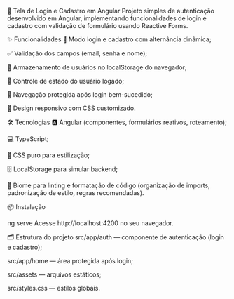 🚪 Tela de Login e Cadastro em Angular
Projeto simples de autenticação desenvolvido em Angular, implementando funcionalidades de login e cadastro com validação de formulário usando Reactive Forms.

✨ Funcionalidades
🔄 Modo login e cadastro com alternância dinâmica;

✅ Validação dos campos (email, senha e nome);

💾 Armazenamento de usuários no localStorage do navegador;

🔐 Controle de estado do usuário logado;

🚀 Navegação protegida após login bem-sucedido;

🎨 Design responsivo com CSS customizado.

🛠️ Tecnologias
🅰️ Angular (componentes, formulários reativos, roteamento);

💻 TypeScript;

🎨 CSS puro para estilização;

🗄️ LocalStorage para simular backend;

🦾 Biome para linting e formatação de código (organização de imports, padronização de estilo, regras recomendadas).

📦 Instalação

ng serve
Acesse http://localhost:4200 no seu navegador.

🗂️ Estrutura do projeto
src/app/auth — componente de autenticação (login e cadastro);

src/app/home — área protegida após login;

src/assets — arquivos estáticos;

src/styles.css — estilos globais.
